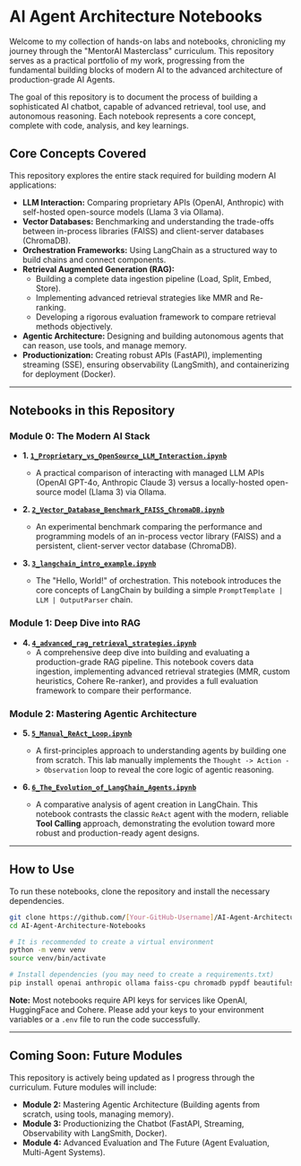 # AI Agent Architecture Notebooks

Welcome to my collection of hands-on labs and notebooks, chronicling my journey through the "MentorAI Masterclass" curriculum. This repository serves as a practical portfolio of my work, progressing from the fundamental building blocks of modern AI to the advanced architecture of production-grade AI Agents.

The goal of this repository is to document the process of building a sophisticated AI chatbot, capable of advanced retrieval, tool use, and autonomous reasoning. Each notebook represents a core concept, complete with code, analysis, and key learnings.

## Core Concepts Covered

This repository explores the entire stack required for building modern AI applications:

- **LLM Interaction:** Comparing proprietary APIs (OpenAI, Anthropic) with self-hosted open-source models (Llama 3 via Ollama).
- **Vector Databases:** Benchmarking and understanding the trade-offs between in-process libraries (FAISS) and client-server databases (ChromaDB).
- **Orchestration Frameworks:** Using LangChain as a structured way to build chains and connect components.
- **Retrieval Augmented Generation (RAG):**
  - Building a complete data ingestion pipeline (Load, Split, Embed, Store).
  - Implementing advanced retrieval strategies like MMR and Re-ranking.
  - Developing a rigorous evaluation framework to compare retrieval methods objectively.
- **Agentic Architecture:** Designing and building autonomous agents that can reason, use tools, and manage memory.
- **Productionization:** Creating robust APIs (FastAPI), implementing streaming (SSE), ensuring observability (LangSmith), and containerizing for deployment (Docker).

---

## Notebooks in this Repository

### Module 0: The Modern AI Stack

- **1. [`1_Proprietary_vs_OpenSource_LLM_Interaction.ipynb`](./1_Proprietary_vs_OpenSource_LLM_Interaction.ipynb)**

  - A practical comparison of interacting with managed LLM APIs (OpenAI GPT-4o, Anthropic Claude 3) versus a locally-hosted open-source model (Llama 3) via Ollama.

- **2. [`2_Vector_Database_Benchmark_FAISS_ChromaDB.ipynb`](./2_Vector_Database_Benchmark_FAISS_ChromaDB.ipynb)**

  - An experimental benchmark comparing the performance and programming models of an in-process vector library (FAISS) and a persistent, client-server vector database (ChromaDB).

- **3. [`3_langchain_intro_example.ipynb`](./3_langchain_intro_example.ipynb)**
  - The "Hello, World!" of orchestration. This notebook introduces the core concepts of LangChain by building a simple `PromptTemplate | LLM | OutputParser` chain.

### Module 1: Deep Dive into RAG

- **4. [`4_advanced_rag_retrieval_strategies.ipynb`](./4_advanced_rag_retrieval_strategies.ipynb)**
  - A comprehensive deep dive into building and evaluating a production-grade RAG pipeline. This notebook covers data ingestion, implementing advanced retrieval strategies (MMR, custom heuristics, Cohere Re-ranker), and provides a full evaluation framework to compare their performance.

### Module 2: Mastering Agentic Architecture

- **5. [`5_Manual_ReAct_Loop.ipynb`](./5_Manual_ReAct_Loop.ipynb)**

  - A first-principles approach to understanding agents by building one from scratch. This lab manually implements the `Thought -> Action -> Observation` loop to reveal the core logic of agentic reasoning.

- **6. [`6_The_Evolution_of_LangChain_Agents.ipynb`](./6_The_Evolution_of_LangChain_Agents.ipynb)**
  - A comparative analysis of agent creation in LangChain. This notebook contrasts the classic `ReAct` agent with the modern, reliable **Tool Calling** approach, demonstrating the evolution toward more robust and production-ready agent designs.

---

## How to Use

To run these notebooks, clone the repository and install the necessary dependencies.

```bash
git clone https://github.com/[Your-GitHub-Username]/AI-Agent-Architecture-Notebooks.git
cd AI-Agent-Architecture-Notebooks

# It is recommended to create a virtual environment
python -m venv venv
source venv/bin/activate

# Install dependencies (you may need to create a requirements.txt)
pip install openai anthropic ollama faiss-cpu chromadb pypdf beautifulsoup4 langchain langchain_openai langchain_community langchain_cohere matplotlib
```

**Note:** Most notebooks require API keys for services like OpenAI, HuggingFace and Cohere. Please add your keys to your environment variables or a `.env` file to run the code successfully.

---

## Coming Soon: Future Modules

This repository is actively being updated as I progress through the curriculum. Future modules will include:

- **Module 2:** Mastering Agentic Architecture (Building agents from scratch, using tools, managing memory).
- **Module 3:** Productionizing the Chatbot (FastAPI, Streaming, Observability with LangSmith, Docker).
- **Module 4:** Advanced Evaluation and The Future (Agent Evaluation, Multi-Agent Systems).
